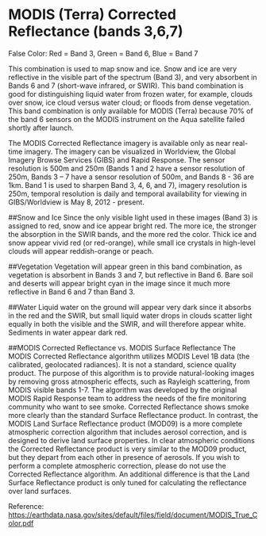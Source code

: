 # MODIS (Terra) Corrected Reflectance (bands 3,6,7)
False Color: Red = Band 3, Green = Band 6, Blue = Band 7

This combination is used to map snow and ice. Snow and ice are very reflective in the visible part of the spectrum (Band 3), and very absorbent in Bands 6 and 7 (short-wave infrared, or SWIR). This band combination is good for distinguishing liquid water from frozen water, for example, clouds over snow, ice cloud versus water cloud; or floods from dense vegetation.
This band combination is only available for MODIS (Terra) because 70% of the band 6 sensors on the MODIS instrument on the Aqua satellite failed shortly after launch.

The MODIS Corrected Reflectance imagery is available only as near real-time imagery. The imagery can be visualized in Worldview, the Global Imagery Browse Services (GIBS) and Rapid Response. The sensor resolution is 500m and 250m (Bands 1 and 2 have a sensor resolution of 250m, Bands 3 – 7 have a sensor resolution of 500m, and Bands 8 - 36 are 1km. Band 1 is used to sharpen Band 3, 4, 6, and 7), imagery resolution is 250m, temporal resolution is daily and temporal availability for viewing in GIBS/Worldview is May 8, 2012 - present.

##Snow and Ice
Since the only visible light used in these images (Band 3) is assigned to red, snow and ice appear bright red. The more ice, the stronger the absorption in the SWIR bands, and the more red the color. Thick ice and snow appear vivid red (or red-orange), while small ice crystals in high-level clouds will appear reddish-orange or peach.

##Vegetation
Vegetation will appear green in this band combination, as vegetation is absorbent in Bands 3 and 7, but reflective in Band 6. Bare soil and deserts will appear bright cyan in the image since it much more reflective in Band 6 and 7 than Band 3.

##Water
Liquid water on the ground will appear very dark since it absorbs in the red and the SWIR, but small liquid water drops in clouds scatter light equally in both the visible and the SWIR, and will therefore appear white. Sediments in water appear dark red.

##MODIS Corrected Reflectance vs. MODIS Surface Reflectance
The MODIS Corrected Reflectance algorithm utilizes MODIS Level 1B data (the calibrated, geolocated radiances). It is not a standard, science quality product. The purpose of this algorithm is to provide natural-looking images by removing gross atmospheric effects, such as Rayleigh scattering, from MODIS visible bands 1-7. The algorithm was developed by the original MODIS Rapid Response team to address the needs of the fire monitoring community who want to see smoke. Corrected Reflectance shows smoke more clearly than the standard Surface Reflectance product. In contrast, the MODIS Land Surface Reflectance product (MOD09) is a more complete atmospheric correction algorithm that includes aerosol correction, and is designed to derive land surface properties. In clear atmospheric conditions the Corrected Reflectance product is very similar to the MOD09 product, but they depart from each other in presence of aerosols. If you wish to perform a complete atmospheric correction, please do not use the Corrected Reflectance algorithm. An additional difference is that the Land Surface Reflectance product is only tuned for calculating the reflectance over land surfaces.

Reference: https://earthdata.nasa.gov/sites/default/files/field/document/MODIS_True_Color.pdf 

